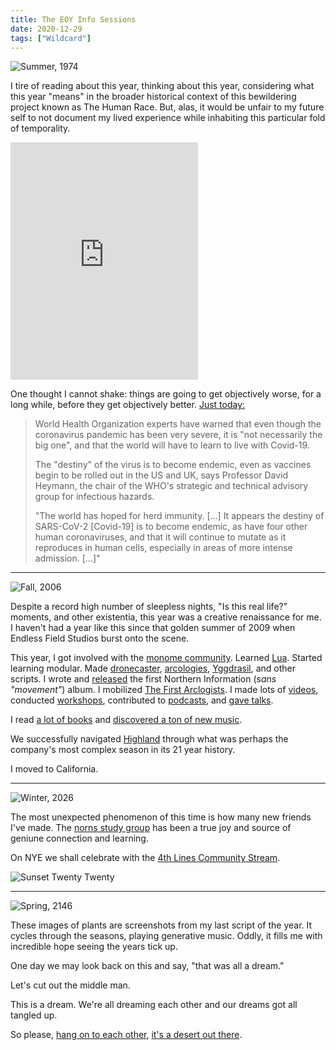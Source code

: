 ```yaml
---
title: The EOY Info Sessions
date: 2020-12-29
tags: ["Wildcard"]
---
```


![Summer, 1974](/images/summer-1974.png)

I tire of reading about this year, thinking about this year, considering what this year "means" in the broader historical context of this bewildering project known as The Human Race. But, alas, it would be unfair to my future self to not document my lived experience while inhabiting this particular fold of temporality.

<!--x-->

<iframe src="https://open.spotify.com/embed/playlist/12uTS1AQt209R1QI8KBmp8" width="300" height="380" frameborder="0" allowtransparency="true" allow="encrypted-media"></iframe>

One thought I cannot shake: things are going to get objectively worse, for a long while, before they get objectively better. [Just today:](https://www.theguardian.com/world/2020/dec/29/who-warns-covid-19-pandemic-is-not-necessarily-the-big-one)

> World Health Organization experts have warned that even though the coronavirus pandemic has been very severe, it is "not necessarily the big one", and that the world will have to learn to live with Covid-19.
>
> The "destiny" of the virus is to become endemic, even as vaccines begin to be rolled out in the US and UK, says Professor David Heymann, the chair of the WHO's strategic and technical advisory group for infectious hazards.
>
> "The world has hoped for herd immunity. [...] It appears the destiny of SARS-CoV-2 [Covid-19] is to become endemic, as have four other human coronaviruses, and that it will continue to mutate as it reproduces in human cells, especially in areas of more intense admission. [...]"

---

![Fall, 2006](/images/fall-2006.png)

Despite a record high number of sleepless nights, "Is this real life?" moments, and other existentia, this year was a creative renaissance for me. I haven't had a year like this since that golden summer of 2009 when Endless Field Studios burst onto the scene.

This year, I got involved with the [monome community](https://llllllll.co/). Learned [Lua](https://www.lua.org/). Started learning modular. Made [dronecaster](https://l.llllllll.co/dronecaster), [arcologies](https://northern-information.github.io/arcologies-docs), [Yggdrasil](https://northern-information.github.io/yggdrasil-docs), and other scripts. I wrote and [released](https://northerninformation.bandcamp.com/album/the-arecibo-lamentations) the first Northern Information (_sans "movement"_) album. I mobilized [The First Arclogists](https://goodglassrecords.bandcamp.com/album/the-first-arcologists). I made lots of [videos](https://www.youtube.com/channel/UCkZn9WNgPM3gVf9fiyuN1Mg), conducted [workshops](https://musichackspace.org/events/arcologies-a-workshop-for-monome-norns-grid/), contributed to [podcasts](/2020/07/07/film-jive-podcast/), and [gave talks](https://www.youtube.com/watch?v=mzo5rovx9nE).

I read [a lot of books](/book-reviews) and [discovered a ton of new music](https://open.spotify.com/playlist/12uTS1AQt209R1QI8KBmp8?si=08v9obMNQdCaRoTk8UnV9Q).

We successfully navigated [Highland](https://highlandsolutions.com) through what was perhaps the company's most complex season in its 21 year history.

I moved to California.

---

![Winter, 2026](/images/winter-2026.png)

The most unexpected phenomenon of this time is how many new friends I've made. The [norns study group](https://norns.study.online) has been a true joy and source of geniune connection and learning.

On NYE we shall celebrate with the [4th Lines Community Stream](https://llllllll.co/t/4th-lines-community-stream-nye-edition/39473).

![Sunset Twenty Twenty](/images/sunset-twenty-twenty.jpg)

---

![Spring, 2146](/images/spring-2146.png)

These images of plants are screenshots from my last script of the year. It cycles through the seasons, playing generative music. Oddly, it fills me with incredible hope seeing the years tick up.

One day we may look back on this and say, "that was all a dream."

Let's cut out the middle man.

This is a dream. We're all dreaming each other and our dreams got all tangled up.

So please, [hang on to each other](https://www.youtube.com/watch?v=gf8G0WBMwb8), [it's a desert out there](https://www.youtube.com/watch?v=zStMy1ORJek).
